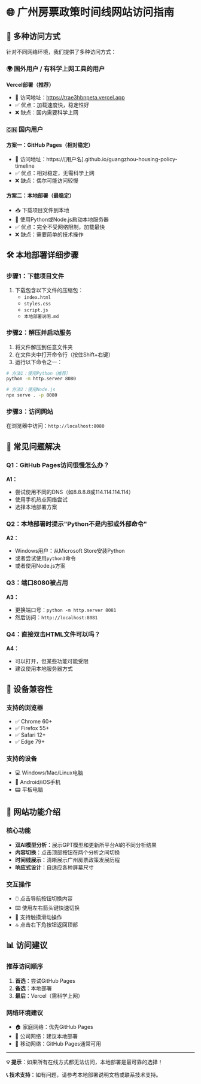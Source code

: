 # 🌐 广州房票政策时间线网站访问指南

## 📍 多种访问方式

针对不同网络环境，我们提供了多种访问方式：

### 🌍 国外用户 / 有科学上网工具的用户

**Vercel部署（推荐）**
- 🔗 访问地址：https://trae3hbnpeta.vercel.app
- ✅ 优点：加载速度快，稳定性好
- ❌ 缺点：国内需要科学上网

### 🇨🇳 国内用户

#### 方案一：GitHub Pages（相对稳定）
- 🔗 访问地址：https://[用户名].github.io/guangzhou-housing-policy-timeline
- ✅ 优点：相对稳定，无需科学上网
- ❌ 缺点：偶尔可能访问较慢

#### 方案二：本地部署（最稳定）
- 📥 下载项目文件到本地
- 🚀 使用Python或Node.js启动本地服务器
- ✅ 优点：完全不受网络限制，加载最快
- ❌ 缺点：需要简单的技术操作

## 🛠️ 本地部署详细步骤

### 步骤1：下载项目文件
1. 下载包含以下文件的压缩包：
   - `index.html`
   - `styles.css`
   - `script.js`
   - `本地部署说明.md`

### 步骤2：解压并启动服务
1. 将文件解压到任意文件夹
2. 在文件夹中打开命令行（按住Shift+右键）
3. 运行以下命令之一：

```bash
# 方法1：使用Python（推荐）
python -m http.server 8080

# 方法2：使用Node.js
npx serve . -p 8080
```

### 步骤3：访问网站
在浏览器中访问：`http://localhost:8080`

## 🔧 常见问题解决

### Q1：GitHub Pages访问很慢怎么办？
**A1：** 
- 尝试使用不同的DNS（如8.8.8.8或114.114.114.114）
- 使用手机热点网络尝试
- 选择本地部署方案

### Q2：本地部署时提示"Python不是内部或外部命令"
**A2：**
- Windows用户：从Microsoft Store安装Python
- 或者尝试使用`python3`命令
- 或者使用Node.js方案

### Q3：端口8080被占用
**A3：**
- 更换端口号：`python -m http.server 8081`
- 然后访问：`http://localhost:8081`

### Q4：直接双击HTML文件可以吗？
**A4：**
- 可以打开，但某些功能可能受限
- 建议使用本地服务器方式

## 📱 设备兼容性

### 支持的浏览器
- ✅ Chrome 60+
- ✅ Firefox 55+
- ✅ Safari 12+
- ✅ Edge 79+

### 支持的设备
- 💻 Windows/Mac/Linux电脑
- 📱 Android/iOS手机
- 📟 平板电脑

## 🎯 网站功能介绍

### 核心功能
- **双AI模型分析**：展示GPT模型和更新所平台AI的不同分析结果
- **内容切换**：点击顶部按钮在两个分析之间切换
- **时间线展示**：清晰展示广州房票政策发展历程
- **响应式设计**：自适应各种屏幕尺寸

### 交互操作
- 🖱️ 点击导航按钮切换内容
- ⌨️ 使用左右箭头键快速切换
- 📱 支持触摸滑动操作
- 🔝 点击右下角按钮返回顶部

## 📊 访问建议

### 推荐访问顺序
1. **首选**：尝试GitHub Pages
2. **备选**：本地部署
3. **最后**：Vercel（需科学上网）

### 网络环境建议
- 🏠 家庭网络：优先GitHub Pages
- 🏢 公司网络：建议本地部署
- 📱 移动网络：GitHub Pages通常可用

---

**💡 提示**：如果所有在线方式都无法访问，本地部署是最可靠的选择！

**📞 技术支持**：如有问题，请参考本地部署说明文档或联系技术支持。